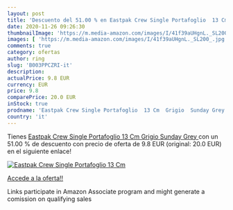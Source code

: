 ```yaml
---
layout: post
title: 'Descuento del 51.00 % en Eastpak Crew Single Portafoglio  13 Cm  '
date: 2020-11-26 09:26:30
thumbnailImage: 'https://m.media-amazon.com/images/I/41f39aUHgnL._SL200_.jpg'
images: [ 'https://m.media-amazon.com/images/I/41f39aUHgnL._SL200_.jpg' ]
comments: true
category: ofertas
author: ring
slug: 'B003PPCZRI-it'
description:
actualPrice: 9.8 EUR
currency: EUR
price: 9.8
comparePrice: 20.0 EUR
inStock: true
prodname: 'Eastpak Crew Single Portafoglio  13 Cm  Grigio  Sunday Grey '
country: 'it'
---
```


Tienes [Eastpak Crew Single Portafoglio  13 Cm  Grigio  Sunday Grey ](https://www.amazon.it/dp/B003PPCZRI/?tag=tolees00-21) con un 51.00 % de descuento con precio de oferta de 9.8 EUR (original: 20.0 EUR) en el siguiente enlace!

[![Eastpak Crew Single Portafoglio  13 Cm  ](https://m.media-amazon.com/images/I/41f39aUHgnL._SL200_.jpg)](https://www.amazon.it/dp/B003PPCZRI/?tag=tolees00-21)

[Accede a la oferta!!](https://www.amazon.it/dp/B003PPCZRI/?tag=tolees00-21)

Links participate in Amazon Associate program and might generate a comission on qualifying sales



